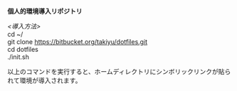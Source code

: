 **個人的環境導入リポジトリ**

*<導入方法>*  
cd ~/  
git clone https://bitbucket.org/takiyu/dotfiles.git  
cd dotfiles  
./init.sh  

以上のコマンドを実行すると、ホームディレクトリにシンボリックリンクが貼られて環境が導入されます。
